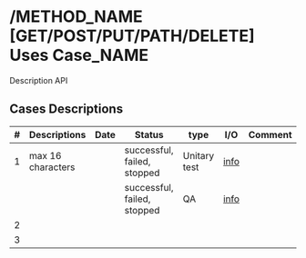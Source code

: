 # /METHOD_NAME [GET/POST/PUT/PATH/DELETE] Uses Case_NAME
Description API

## Cases Descriptions

| #    | Descriptions      | Date | Status | type | I/O | Comment |
| ----- | ---- | ------- | ----------- | ------- | ------- | ------- |
| 1    | max 16 characters |      | successful, failed, stopped | Unitary test | [info](cases/ut_1.md) |         |
|    |    |      | successful, failed, stopped | QA | [info](cases/qa_1.md) |         |
| 2    |      |      |         |             |         |         |
| 3    |      |      |         |             |         |         |


